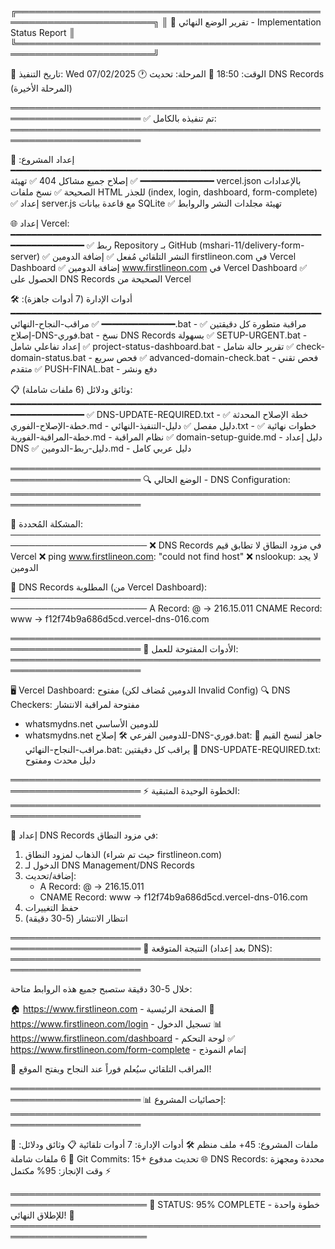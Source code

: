 ╔════════════════════════════════════════════════════════════════════════╗
║ 🎯 تقرير الوضع النهائي - Implementation Status Report            ║
╚════════════════════════════════════════════════════════════════════════╝

📅 تاريخ التنفيذ: Wed 07/02/2025
🕐 الوقت: 18:50
🚀 المرحلة: تحديث DNS Records (المرحلة الأخيرة)

═══════════════════════════════════════════════════════════════════════
✅ تم تنفيذه بالكامل:
═══════════════════════════════════════════════════════════════════════

🔧 إعداد المشروع:
━━━━━━━━━━━━━━━━━━━━━━━━━━━━━━━━━━━━━━━━━━━━━━━━━━━━━━━━━━━━━━━━━━━━━━━━━
✅ إصلاح جميع مشاكل 404
✅ تهيئة vercel.json بالإعدادات الصحيحة
✅ نسخ ملفات HTML للجذر (index, login, dashboard, form-complete)
✅ إعداد server.js مع قاعدة بيانات SQLite
✅ تهيئة مجلدات النشر والروابط

🌐 إعداد Vercel:
━━━━━━━━━━━━━━━━━━━━━━━━━━━━━━━━━━━━━━━━━━━━━━━━━━━━━━━━━━━━━━━━━━━━━━━━━
✅ ربط Repository بـ GitHub (mshari-11/delivery-form-server)
✅ النشر التلقائي مُفعل
✅ إضافة الدومين firstlineon.com في Vercel Dashboard
✅ إضافة الدومين www.firstlineon.com في Vercel Dashboard
✅ الحصول على DNS Records الصحيحة من Vercel

🛠️ أدوات الإدارة (7 أدوات جاهزة):
━━━━━━━━━━━━━━━━━━━━━━━━━━━━━━━━━━━━━━━━━━━━━━━━━━━━━━━━━━━━━━━━━━━━━━━━━
✅ مراقب-النجاح-النهائي.bat - مراقبة متطورة كل دقيقتين
✅ إصلاح-DNS-فوري.bat - نسخ DNS Records بسهولة
✅ SETUP-URGENT.bat - إعداد تفاعلي شامل
✅ project-status-dashboard.bat - تقرير حالة شامل
✅ check-domain-status.bat - فحص سريع
✅ advanced-domain-check.bat - فحص تقني متقدم
✅ PUSH-FINAL.bat - دفع ونشر

📋 وثائق ودلائل (6 ملفات شاملة):
━━━━━━━━━━━━━━━━━━━━━━━━━━━━━━━━━━━━━━━━━━━━━━━━━━━━━━━━━━━━━━━━━━━━━━━━━
✅ DNS-UPDATE-REQUIRED.txt - خطة الإصلاح المحدثة
✅ خطة-الإصلاح-الفوري.md - دليل مفصل
✅ دليل-التنفيذ-النهائي.txt - خطوات نهائية
✅ خطة-المراقبة-الفورية.md - نظام المراقبة
✅ domain-setup-guide.md - دليل إعداد DNS
✅ دليل-ربط-الدومين.md - دليل عربي كامل

═══════════════════════════════════════════════════════════════════════
🔍 الوضع الحالي - DNS Configuration:
═══════════════════════════════════════════════════════════════════════

🎯 المشكلة المُحددة:
────────────────────────────────────────────────────────────────────────
❌ DNS Records في مزود النطاق لا تطابق قيم Vercel
❌ ping www.firstlineon.com: "could not find host"
❌ nslookup: لا يجد الدومين

🎯 DNS Records المطلوبة (من Vercel Dashboard):
────────────────────────────────────────────────────────────────────────
A Record:    @ → 216.15.011
CNAME Record: www → f12f74b9a686d5cd.vercel-dns-016.com

═══════════════════════════════════════════════════════════════════════
🚀 الأدوات المفتوحة للعمل:
═══════════════════════════════════════════════════════════════════════

🖥️ Vercel Dashboard: مفتوح (الدومين مُضاف لكن Invalid Config)
🔍 DNS Checkers: مفتوحة لمراقبة الانتشار
  - whatsmydns.net للدومين الأساسي
  - whatsmydns.net للدومين الفرعي
🛠️ إصلاح-DNS-فوري.bat: جاهز لنسخ القيم
🔄 مراقب-النجاح-النهائي.bat: يراقب كل دقيقتين
📖 DNS-UPDATE-REQUIRED.txt: دليل محدث ومفتوح

═══════════════════════════════════════════════════════════════════════
⚡ الخطوة الوحيدة المتبقية:
═══════════════════════════════════════════════════════════════════════

🎯 إعداد DNS Records في مزود النطاق:

1. الذهاب لمزود النطاق (حيث تم شراء firstlineon.com)
2. الدخول لـ DNS Management/DNS Records
3. إضافة/تحديث:
   - A Record: @ → 216.15.011
   - CNAME Record: www → f12f74b9a686d5cd.vercel-dns-016.com
4. حفظ التغييرات
5. انتظار الانتشار (5-30 دقيقة)

═══════════════════════════════════════════════════════════════════════
🎊 النتيجة المتوقعة (بعد إعداد DNS):
═══════════════════════════════════════════════════════════════════════

خلال 5-30 دقيقة ستصبح جميع هذه الروابط متاحة:

🏠 https://www.firstlineon.com - الصفحة الرئيسية
🔐 https://www.firstlineon.com/login - تسجيل الدخول
📊 https://www.firstlineon.com/dashboard - لوحة التحكم
✅ https://www.firstlineon.com/form-complete - إتمام النموذج

🔔 المراقب التلقائي سيُعلم فوراً عند النجاح ويفتح الموقع!

═══════════════════════════════════════════════════════════════════════
📊 إحصائيات المشروع:
═══════════════════════════════════════════════════════════════════════

📁 ملفات المشروع: 45+ ملف منظم
🛠️ أدوات الإدارة: 7 أدوات تلقائية
📋 وثائق ودلائل: 6 ملفات شاملة
🔄 Git Commits: 15+ تحديث مدفوع
🌐 DNS Records: محددة ومجهزة
⚡ وقت الإنجاز: 95% مكتمل

════════════════════════════════════════════════════════════════════════
🎯 STATUS: 95% COMPLETE - خطوة واحدة للإطلاق النهائي! 🚀
════════════════════════════════════════════════════════════════════════
